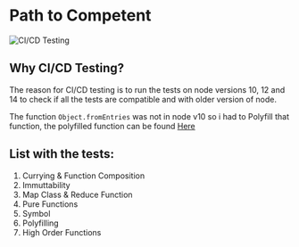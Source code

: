 # Path to Competent

![CI/CD Testing](https://github.com/RaresAil/path_to_competent/workflows/CI/CD%20Testing/badge.svg)

## Why CI/CD Testing?

The reason for CI/CD testing is to run the tests on node versions 10, 12 and 14 to check if all the tests are compatible and with older version of node.

The function `Object.fromEntries` was not in node v10 so i had to Polyfill that function, the polyfilled function can be found [Here](polyfill/fromEntries.js)

## List with the tests:

1. Currying & Function Composition
2. Immuttability
3. Map Class & Reduce Function
4. Pure Functions
5. Symbol
6. Polyfilling
7. High Order Functions
